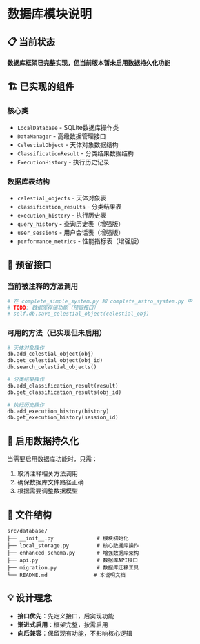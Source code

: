 # 数据库模块说明

## 📋 当前状态

**数据库框架已完整实现，但当前版本暂未启用数据持久化功能**

## 🏗️ 已实现的组件

### 核心类
- `LocalDatabase` - SQLite数据库操作类
- `DataManager` - 高级数据管理接口
- `CelestialObject` - 天体对象数据结构
- `ClassificationResult` - 分类结果数据结构
- `ExecutionHistory` - 执行历史记录

### 数据库表结构
- `celestial_objects` - 天体对象表
- `classification_results` - 分类结果表
- `execution_history` - 执行历史表
- `query_history` - 查询历史表（增强版）
- `user_sessions` - 用户会话表（增强版）
- `performance_metrics` - 性能指标表（增强版）

## 🔧 预留接口

### 当前被注释的方法调用
```python
# 在 complete_simple_system.py 和 complete_astro_system.py 中
# TODO: 数据库存储功能（预留接口）
# self.db.save_celestial_object(celestial_obj)
```

### 可用的方法（已实现但未启用）
```python
# 天体对象操作
db.add_celestial_object(obj)
db.get_celestial_object(obj_id)
db.search_celestial_objects()

# 分类结果操作
db.add_classification_result(result)
db.get_classification_results(obj_id)

# 执行历史操作
db.add_execution_history(history)
db.get_execution_history(session_id)
```

## 🚀 启用数据持久化

当需要启用数据库功能时，只需：

1. 取消注释相关方法调用
2. 确保数据库文件路径正确
3. 根据需要调整数据模型

## 📁 文件结构

```
src/database/
├── __init__.py              # 模块初始化
├── local_storage.py         # 核心数据库操作
├── enhanced_schema.py       # 增强数据库架构
├── api.py                   # 数据库API接口
├── migration.py             # 数据库迁移工具
└── README.md               # 本说明文档
```

## 💡 设计理念

- **接口优先**：先定义接口，后实现功能
- **渐进式启用**：框架完整，按需启用
- **向后兼容**：保留现有功能，不影响核心逻辑
